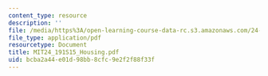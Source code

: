 ```yaml
---
content_type: resource
description: ''
file: /media/https%3A/open-learning-course-data-rc.s3.amazonaws.com/24-191-ethics-in-your-life-being-thinking-doing-or-not-spring-2015/bcba2a44e01d98bb8cfc9e2f2f88f33f_MIT24_191S15_Housing.pdf
file_type: application/pdf
resourcetype: Document
title: MIT24_191S15_Housing.pdf
uid: bcba2a44-e01d-98bb-8cfc-9e2f2f88f33f
---
```

